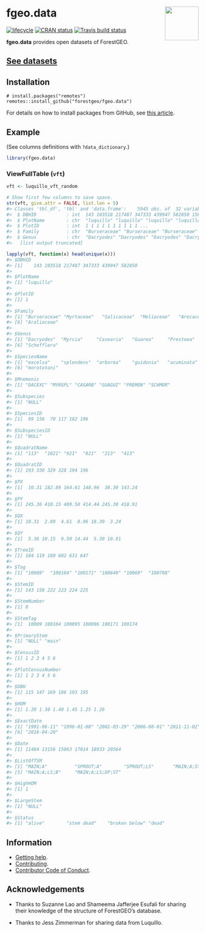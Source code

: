 
<!-- README.md is generated from README.Rmd. Please edit that file -->

# <img src="https://i.imgur.com/m8FNhQR.png" align="right" height=88 /> fgeo.data

[![lifecycle](https://img.shields.io/badge/lifecycle-experimental-orange.svg)](https://www.tidyverse.org/lifecycle/#experimental)
[![CRAN
status](https://www.r-pkg.org/badges/version/fgeo.data)](https://cran.r-project.org/package=fgeo.data)
[![Travis build
status](https://travis-ci.org/forestgeo/fgeo.data.svg?branch=master)](https://travis-ci.org/forestgeo/fgeo.data)

**fgeo.data** provides open datasets of
ForestGEO.

## [See datasets](https://forestgeo.github.io/fgeo.data/articles/fgeo.data.html)

## Installation

    # install.packages("remotes")
    remotes::install_github("forestgeo/fgeo.data")

For details on how to install packages from GitHub, see [this
article](https://goo.gl/dQKEeg).

## Example

(See columns definitions with `?data_dictionary`.)

``` r
library(fgeo.data)
```

### ViewFullTable (`vft`)

``` r
vft <- luquillo_vft_random

# Show first few columns to save space.
str(vft, give.attr = FALSE, list.len = 5)
#> Classes 'tbl_df', 'tbl' and 'data.frame':    5945 obs. of  32 variables:
#>  $ DBHID           : int  143 103518 217487 347333 439947 582850 158 103533 217498 384255 ...
#>  $ PlotName        : chr  "luquillo" "luquillo" "luquillo" "luquillo" ...
#>  $ PlotID          : int  1 1 1 1 1 1 1 1 1 1 ...
#>  $ Family          : chr  "Burseraceae" "Burseraceae" "Burseraceae" "Burseraceae" ...
#>  $ Genus           : chr  "Dacryodes" "Dacryodes" "Dacryodes" "Dacryodes" ...
#>   [list output truncated]

lapply(vft, function(x) head(unique(x)))
#> $DBHID
#> [1]    143 103518 217487 347333 439947 582850
#> 
#> $PlotName
#> [1] "luquillo"
#> 
#> $PlotID
#> [1] 1
#> 
#> $Family
#> [1] "Burseraceae" "Myrtaceae"   "Salicaceae"  "Meliaceae"   "Arecaceae"  
#> [6] "Araliaceae" 
#> 
#> $Genus
#> [1] "Dacryodes"  "Myrcia"     "Casearia"   "Guarea"     "Prestoea"  
#> [6] "Schefflera"
#> 
#> $SpeciesName
#> [1] "excelsa"    "splendens"  "arborea"    "guidonia"   "acuminata" 
#> [6] "morototoni"
#> 
#> $Mnemonic
#> [1] "DACEXC" "MYRSPL" "CASARB" "GUAGUI" "PREMON" "SCHMOR"
#> 
#> $Subspecies
#> [1] "NULL"
#> 
#> $SpeciesID
#> [1]  99 156  70 117 182 196
#> 
#> $SubspeciesID
#> [1] "NULL"
#> 
#> $QuadratName
#> [1] "113"  "1021" "921"  "821"  "213"  "413" 
#> 
#> $QuadratID
#> [1] 193 330 329 328 194 196
#> 
#> $PX
#> [1]  10.31 182.89 164.61 148.96  38.30 143.24
#> 
#> $PY
#> [1] 245.36 410.15 409.50 414.44 245.30 410.91
#> 
#> $QX
#> [1] 10.31  2.89  4.61  8.96 18.30  3.24
#> 
#> $QY
#> [1]  5.36 10.15  9.50 14.44  5.30 10.91
#> 
#> $TreeID
#> [1] 104 119 180 602 631 647
#> 
#> $Tag
#> [1] "10009"  "100104" "100171" "100649" "10069"  "100708"
#> 
#> $StemID
#> [1] 143 158 222 223 224 225
#> 
#> $StemNumber
#> [1] 0
#> 
#> $StemTag
#> [1]  10009 100104 100095 100096 100171 100174
#> 
#> $PrimaryStem
#> [1] "NULL" "main"
#> 
#> $CensusID
#> [1] 1 2 3 4 5 6
#> 
#> $PlotCensusNumber
#> [1] 1 2 3 4 5 6
#> 
#> $DBH
#> [1] 115 147 169 186 193 195
#> 
#> $HOM
#> [1] 1.20 1.30 1.40 1.45 1.25 1.26
#> 
#> $ExactDate
#> [1] "1991-06-11" "1996-01-08" "2001-03-29" "2006-08-01" "2011-11-02"
#> [6] "2016-04-20"
#> 
#> $Date
#> [1] 11484 13156 15063 17014 18933 20564
#> 
#> $ListOfTSM
#> [1] "MAIN;A"          "SPROUT;A"        "SPROUT;LS"       "MAIN;A;ST;T"    
#> [5] "MAIN;A;LS;B"     "MAIN;A;LS;DP;ST"
#> 
#> $HighHOM
#> [1] 1
#> 
#> $LargeStem
#> [1] "NULL"
#> 
#> $Status
#> [1] "alive"        "stem dead"    "broken below" "dead"
```

## Information

  - [Getting help](SUPPORT.md).
  - [Contributing](CONTRIBUTING.md).
  - [Contributor Code of Conduct](CODE_OF_CONDUCT.md).

## Acknowledgements

  - Thanks to Suzanne Lao and Shameema Jafferjee Esufali for sharing
    their knowledge of the structure of ForestGEO’s database.

  - Thanks to Jess Zimmerman for sharing data from Luquillo.
